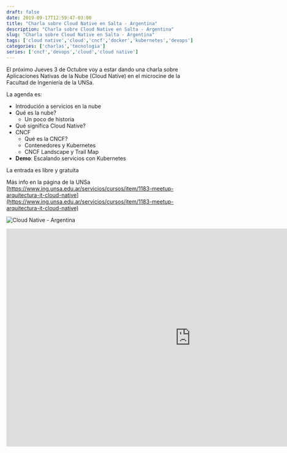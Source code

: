 ```yaml
--- 
draft: false
date: 2019-09-17T12:59:47-03:00
title: "Charla sobre Cloud Native en Salta - Argentina"
description: "Charla sobre Cloud Native en Salta - Argentina"
slug: "Charla sobre Cloud Native en Salta - Argentina" 
tags: ['cloud native','cloud','cncf','docker','kubernetes','devops']
categories: ['charlas','tecnologia']
series: ['cncf','devops','cloud','cloud native']
---
```


El próximo Jueves 3 de Octubre voy a estar dando una charla sobre Aplicaciones Nativas de la Nube (Cloud Native) en el microcine de la Facultad de Ingeniería de la UNSa.

La agenda es:

- Introdución a servicios en la nube
- Qué es la nube?
  - Un poco de historia
- Qué significa Cloud Native?
- CNCF
  - Qué es la CNCF?
  - Contenedores y Kubernetes
  - CNCF Landscape y Trail Map
- **Demo**: Escalando servicios con Kubernetes

La entrada es libre y gratuita

Más info en la página de la UNSa [https://www.ing.unsa.edu.ar/servicios/cursos/item/1183-meetup-arquitectura-it-cloud-native](https://www.ing.unsa.edu.ar/servicios/cursos/item/1183-meetup-arquitectura-it-cloud-native)

![Cloud Native - Argentina](/images/Charla_Cloud_Native-01.jpg "Cloud Native - UNSA" )

<div class="google-slides-container">

<iframe src="https://docs.google.com/presentation/d/e/2PACX-1vSMl2lO7OQRQWlX3ydEzF74mNRvcAePwyeZdXkSlaSlgmMTgyfYmHFaW30-kuN1BzQnO439KG_K3kG_/embed?start=false&loop=false&delayms=3000" frameborder="0" width="960" height="569" allowfullscreen="true" mozallowfullscreen="true" webkitallowfullscreen="true"></iframe>

</div>